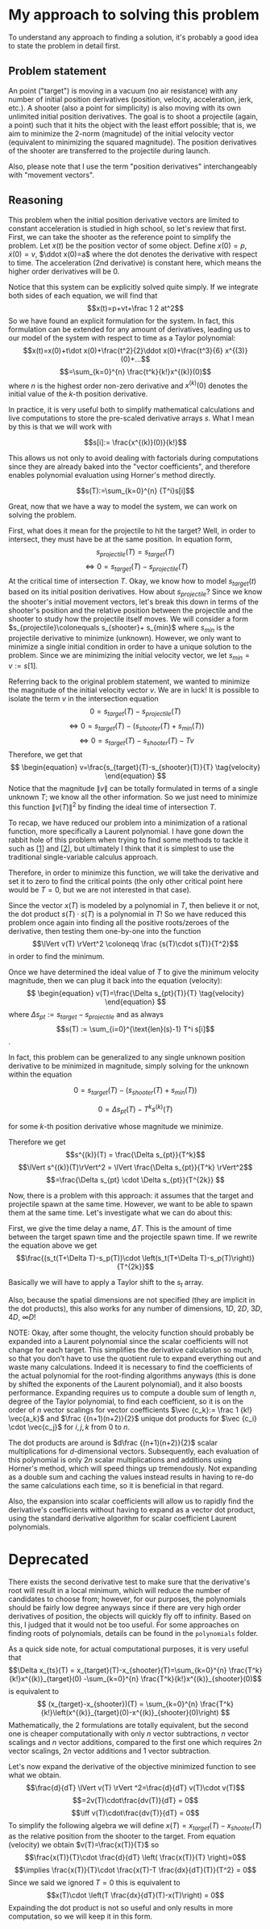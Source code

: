 # My approach to solving this problem
To understand any approach to finding a solution, it's probably a good idea to state the problem in detail first.

## Problem statement
An point ("target") is moving in a vacuum (no air resistance) with any number of initial position derivatives (position, velocity, acceleration, jerk, etc.). A shooter (also a point for simplicity) is also moving with its own unlimited initial position derivatives. The goal is to shoot a projectile (again, a point) such that it hits the object with the least effort possible; that is, we aim to minimize the 2-norm (magnitude) of the initial velocity vector (equivalent to minimizing the squared magnitude).
The position derivatives of the shooter are transferred to the projectile during launch.

Also, please note that I use the term "position derivatives" interchangeably with "movement vectors".

## Reasoning
This problem when the initial position derivative vectors are limited to constant acceleration is studied in high school, so let's review that first. First, we can take the shooter as the reference point to simplify the problem.
Let $x(t)$ be the position vector of some object. Define $x(0)=p$, $\dot x(0)=v$, $\ddot x(0)=a$ where the dot denotes the derivative with respect to time. The acceleration (2nd derivative) is constant here, which means the higher order derivatives will be $0$.

Notice that this system can be explicitly solved quite simply. If we integrate both sides of each equation, we will find that
$$x(t)=p+vt+\frac 1 2 at^2$$So we have found an explicit formulation for the system. In fact, this formulation can be extended for any amount of derivatives, leading us to our model of the system with respect to time as a Taylor polynomial:
$$x(t)=x(0)+t\dot x(0)+\frac{t^2}{2}\ddot x(0)+\frac{t^3}{6} x^{(3)}(0)+...$$
$$=\sum_{k=0}^{n} \frac{t^k}{k!}x^{(k)}(0)$$ where $n$ is the highest order non-zero derivative and $x^{(k)}(0)$ denotes the initial value of the $k$-th position derivative.

In practice, it is very useful both to simplify mathematical calculations and live computations to store the pre-scaled derivative arrays $s$. What I mean by this is that we will work with

$$s[i]:= \frac{x^{(k)}(0)}{k!}$$

This allows us not only to avoid dealing with factorials during computations since they are already baked into the "vector coefficients", and therefore enables polynomial evaluation using Horner's method directly.

$$s(T):=\sum_{k=0}^{n} {T^i}s[i]$$

Great, now that we have a way to model the system, we can work on solving the problem.

First, what does it mean for the projectile to hit the target? Well, in order to intersect, they must have be at the same position. In equation form,
$$s_{projectile}(T)=s_{target}(T)$$
$$\iff 0=s_{target}(T)-s_{projectile}(T)$$
At the critical time of intersection $T$.
Okay, we know how to model $s_{target}(t)$ based on its initial position derivatives. How about $s_{projectile}$? Since we know the shooter's initial movement vectors, let's break this down in terms of the shooter's position and the relative position between the projectile and the shooter to study how the projectile itself moves. We will consider a form $s_{projectile}\colonequals s_{shooter}+ s_{min}$ where $s_{min}$ is the projectile derivative to minimize (unknown). However, we only want to minimize a single initial condition in order to have a unique solution to the problem. Since we are minimizing the initial velocity vector, we let $s_{min} = v := s[1]$.

Referring back to the original problem statement, we wanted to minimize the magnitude of the initial velocity vector $v$. We are in luck! It is possible to isolate the term $v$ in the intersection equation
$$0=s_{target}(T)-s_{projectile}(T)$$
$$\iff 0=s_{target}(T)-(s_{shooter}(T)+ s_{min}(T))$$
$$\iff 0=s_{target}(T)-s_{shooter}(T)-Tv$$
Therefore, we get that
$$
\begin{equation}
v=\frac{s_{target}(T)-s_{shooter}(T)}{T} \tag{velocity}
\end{equation}
$$
Notice that the magnitude $\lVert v \rVert$ can be totally formulated in terms of a single unknown $T$; we know all the other information. So we just need to minimize this function $\lVert v(T) \rVert ^2$ by finding the ideal time of intersection $T$.



To recap, we have reduced our problem into a minimization of a rational function, more specifically a Laurent polynomial. I have gone down the rabbit hole of this problem when trying to find some methods to tackle it such as [[1](https://mathweb.ucsd.edu/~njw/PUBLICPAPERS/sosgcd.pdf)] and [[2](https://www.researchgate.net/publication/226393980_Global_Optimization_of_Rational_Functions_A_Semidefinite_Programming_Approach)], but ultimately I think that it is simplest to use the traditional single-variable calculus approach.

Therefore, in order to minimize this function, we will take the derivative and set it to zero to find the critical points (the only other critical point here would be $T=0$, but we are not interested in that case).

Since the vector $x(T)$ is modeled by a polynomial in $T$, then believe it or not, the dot product $s(T)\cdot s(T)$ is a polynomial in $T$! So we have reduced this problem once again into finding all the positive roots/zeroes of the derivative, then testing them one-by-one into the function $$\lVert v(T) \rVert^2 \coloneqq \frac {s(T)\cdot s(T)}{T^2}$$ in order to find the minimum.

Once we have determined the ideal value of $T$ to give the minimum velocity magnitude, then we can plug it back into the equation $(\text{velocity})$:
$$
\begin{equation}
v(T)=\frac{\Delta s_{pt}(T)}{T} \tag{velocity}
\end{equation}
$$
where $\Delta s_{pt} := s_{target} - s_{projectile}$ and as always $$s(T) := \sum_{i=0}^{\text{len}(s)-1} T^i s[i]$$.

In fact, this problem can be generalized to any single unknown position derivative to be minimized in magnitude, simply solving for the unknown within the equation

$$0=s_{target}(T)-(s_{shooter}(T)+ s_{min}(T))$$

$$0 = \Delta s_{pt}(T) - T^k s^{(k)}(T)$$

for some $k$-th position derivative whose magnitude we minimize.

Therefore we get
$$s^{(k)}(T) = \frac{\Delta s_{pt}}{T^k}$$
$$\lVert s^{(k)}(T)\rVert^2 = \lVert \frac{\Delta s_{pt}}{T^k} \rVert^2$$
$$=\frac{\Delta s_{pt} \cdot \Delta s_{pt}}{T^{2k}} $$

Now, there is a problem with this approach: it assumes that the target and projectile spawn at the same time. However, we want to be able to spawn them at the same time. Let's investigate what we can do about this:

First, we give the time delay a name, $\Delta T$. This is the amount of time between the target spawn time and the projectile spawn time. If we rewrite the equation above we get
$$\frac{(s_t(T+\Delta T)-s_p(T))\cdot \left(s_t(T+\Delta T)-s_p(T)\right)}{T^{2k}}$$

Basically we will have to apply a Taylor shift to the $s_t$ array.

Also, because the spatial dimensions are not specified (they are implicit in the dot products), this also works for any number of dimensions, $1D$, $2D$, $3D$, $4D$, $\infty D$!


NOTE: Okay, after some thought, the velocity function should probably be expanded into a Laurent polynomial since the scalar coefficients will not change for each target. This simplifies the derivative calculation so much, so that you don't have to use the quotient rule to expand everything out and waste many calculations. Indeed it is necessary to find the coefficients of the actual polynomial for the root-finding algorithms anyways (this is done by shifted the exponents of the Laurent polynomial), and it also boosts performance. Expanding requires us to compute a double sum of length $n$, degree of the Taylor polynomial, to find each coefficient, so it is on the order of $n$ vector scalings for vector coefficients $\vec {c_k}:= \frac 1 {k!} \vec{a_k}$ and $\frac {(n+1)(n+2)}{2}$ unique dot products for $\vec {c_i} \cdot \vec{c_j}$ for $i,j,k$ from $0$ to $n$. 

The dot products are around is $d\frac {(n+1)(n+2)}{2}$ scalar multiplications for $d$-dimensional vectors. Subsequently, each evaluation of this polynomial is only $2n$ scalar multiplications and additions using Horner's method, which will speed things up tremendously. Not expanding as a double sum and caching the values instead results in having to re-do the same calculations each time, so it is beneficial in that regard.

Also, the expansion into scalar coefficients will allow us to rapidly find the derivative's coefficients without having to expand as a vector dot product, using the standard derivative algorithm for scalar coefficient Laurent polynomials.

# Deprecated

There exists the second derivative test to make sure that the derivative's root will result in a local minimum, which will reduce the number of candidates to choose from; however, for our purposes, the polynomials should be fairly low degree anyways since if there are very high order derivatives of position, the objects will quickly fly off to infinity. Based on this, I judged that it would not be too useful. For some approaches on finding roots of polynomials, details can be found in the `polynomials` folder.

As a quick side note, for actual computational purposes, it is very useful that
$$\Delta x_{ts}(T) = x_{target}(T)-x_{shooter}(T)=\sum_{k=0}^{n} \frac{T^k}{k!}x^{(k)}_{target}(0) -\sum_{k=0}^{n} \frac{T^k}{k!}x^{(k)}_{shooter}(0)$$ is equivalent to 
$$
(x_{target}-x_{shooter})(T) = \sum_{k=0}^{n} \frac{T^k}{k!}\left(x^{(k)}_{target}(0)-x^{(k)}_{shooter}(0)\right)
$$ Mathematically, the 2 formulations are totally equivalent, but the second one is cheaper computationally with only $n$ vector subtractions, $n$ vector scalings and $n$ vector additions, compared to the first one which requires $2n$ vector scalings, $2n$ vector additions and $1$ vector subtraction. 

Let's now expand the derivative of the objective minimized function to see what we obtain.
$$\frac{d}{dT} \lVert v(T) \rVert ^2=\frac{d}{dT} v(T)\cdot v(T)$$$$=2v(T)\cdot\frac{dv(T)}{dT} = 0$$ $$\iff v(T)\cdot\frac{dv(T)}{dT} = 0$$
To simplify the following algebra we will define $x(T)=x_{target}(T)-x_{shooter}(T)$ as the relative position from the shooter to the target.
From equation $(\text{velocity})$ we obtain $v(T)=\frac{x(T)}{T}$ so
$$\frac{x(T)}{T}\cdot \frac{d}{dT} \left( \frac{x(T)}{T} \right)=0$$
$$\implies \frac{x(T)}{T}\cdot \frac{x(T)-T \frac{dx}{dT}(T)}{T^2} = 0$$
Since we said we ignored $T=0$ this is equivalent to
$$x(T)\cdot \left(T \frac{dx}{dT}(T)-x(T)\right) = 0$$
Expainding the dot product is not so useful and only results in more computation, so we will keep it in this form.
